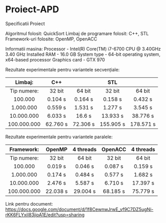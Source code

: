 # Proiect-APD

 Specificatii Proiect


Algoritmul folosit: QuickSort
Limbaj de programare folosit: C++, STL 
Framework-uri folosite: OpenMP, OpenACC

Informatii masina: 
Processor - Intel(R) Core(TM) i7-6700 CPU @ 3.40GHz   3.40 GHz
Installed RAM - 16.0 GB
System type - 64-bit operating system, x64-based processor
Graphics card - GTX 970

Rezultate experimentale pentru variantele secvențiale:

| Limbaj:  | C++ |  | STL |  |
| :-------------: | :-------------: |  :-------------: |  :-------------: |  :-------------: |
| Tip numere:  | 32 bit | 64 bit | 32 bit | 64 bit |
| 100.000  | 0.104 s  | 0.164 s  |  0.158 s  |  0.432 s  |
| 1.000.000  | 0.559 s  |  1.531 s  |  1.277 s  |  3.545 s  |
| 10.000.000  | 6.033 s  |  16.6 s  |  13.933 s  |  38.776 s  |
| 100.000.000  | 62.760 s  |  72.306 s  |  155.905 s  |  178.571 s  |

Rezultate experimentale pentru variantele paralele:

| Framework:  | OpenMP | 4 threads | OpenACC | 4 threads |
| :-------------: | :-------------: |  :-------------: |  :-------------: |  :-------------: |
| Tip numere:  | 32 bit | 64 bit | 32 bit | 64 bit |
| 100.000  | 0.019 s | 0.046 s |  0.087 s |  0.159 s |
| 1.000.000  |  0.174 s |  0.484 s |  0.577 s  |  1.682 s  |
| 10.000.000  | 2.476 s |  5.587 s |  6.710 s |  17.397 s  |
| 100.000.000  | 22.038 s |  29.004 s | 68.185 s |  75.779 s  |


Link pentru document:
https://docs.google.com/document/d/1f8CewnwJrwE_vf9C7DZ5ugNi-rKK6FLYxiI83jioA1E/edit?usp=sharing
